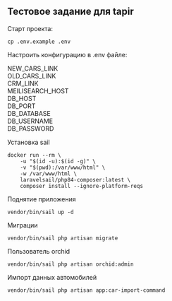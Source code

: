 Тестовое задание для tapir
---

Старт проекта:

```shell
cp .env.example .env
```
Настроить конфигурацию в .env файле:

NEW_CARS_LINK \
OLD_CARS_LINK \
CRM_LINK \
MEILISEARCH_HOST\
DB_HOST\
DB_PORT\
DB_DATABASE\
DB_USERNAME\
DB_PASSWORD

Установка sail

```shell
docker run --rm \
    -u "$(id -u):$(id -g)" \
    -v "$(pwd):/var/www/html" \
    -w /var/www/html \
    laravelsail/php84-composer:latest \
    composer install --ignore-platform-reqs
```

Поднятие приложения
```shell
vendor/bin/sail up -d
```

Миграции
```shell
vendor/bin/sail php artisan migrate
```

Пользователь orchid
```shell
vendor/bin/sail php artisan orchid:admin
```

Импорт данных автомобилей
```shell
vendor/bin/sail php artisan app:car-import-command
```
